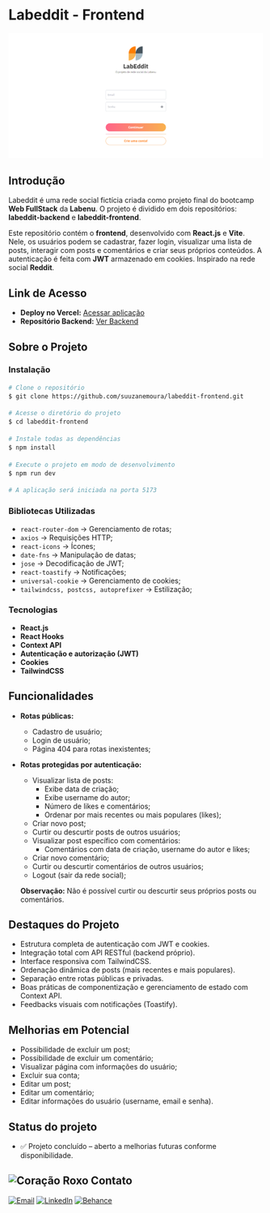 # Labeddit - Frontend

![Preview](./src/assets/labeddit_preview.PNG)

## Introdução

Labeddit é uma rede social fictícia criada como projeto final do bootcamp **Web FullStack** da **Labenu**. O projeto é dividido em dois repositórios: **labeddit-backend** e **labeddit-frontend**.

Este repositório contém o **frontend**, desenvolvido com **React.js** e **Vite**. Nele, os usuários podem se cadastrar, fazer login, visualizar uma lista de posts, interagir com posts e comentários e criar seus próprios conteúdos. A autenticação é feita com **JWT** armazenado em cookies. Inspirado na rede social **Reddit**.


## Link de Acesso

- **Deploy no Vercel:** [Acessar aplicação](https://labeddit-frontend-suuzanemoura.vercel.app)
- **Repositório Backend:** [Ver Backend](https://github.com/suuzanemoura/labeddit-backend)

## Sobre o Projeto

### Instalação

```bash
# Clone o repositório
$ git clone https://github.com/suuzanemoura/labeddit-frontend.git

# Acesse o diretório do projeto
$ cd labeddit-frontend

# Instale todas as dependências
$ npm install

# Execute o projeto em modo de desenvolvimento
$ npm run dev

# A aplicação será iniciada na porta 5173
```

### Bibliotecas Utilizadas


- `react-router-dom` → Gerenciamento de rotas;
- `axios` → Requisições HTTP;
- `react-icons` → Ícones;
- `date-fns` → Manipulação de datas;
- `jose` → Decodificação de JWT;
- `react-toastify` → Notificações;
- `universal-cookie` → Gerenciamento de cookies;
- `tailwindcss, postcss, autoprefixer` → Estilização;

### Tecnologias

- **React.js**
- **React Hooks**
- **Context API**
- **Autenticação e autorização (JWT)**
- **Cookies**
- **TailwindCSS**

## Funcionalidades

- **Rotas públicas:**
  - Cadastro de usuário;
  - Login de usuário;
  - Página 404 para rotas inexistentes;
- **Rotas protegidas por autenticação:**
  - Visualizar lista de posts:
    - Exibe data de criação;
    - Exibe username do autor;
    - Número de likes e comentários;
    - Ordenar por mais recentes ou mais populares (likes);
  - Criar novo post;
  - Curtir ou descurtir posts de outros usuários;
  - Visualizar post específico com comentários:
    - Comentários com data de criação, username do autor e likes;
  - Criar novo comentário;
  - Curtir ou descurtir comentários de outros usuários;
  - Logout (sair da rede social);

  **Observação:** Não é possível curtir ou descurtir seus próprios posts ou comentários.

## Destaques do Projeto

- Estrutura completa de autenticação com JWT e cookies.
- Integração total com API RESTful (backend próprio).
- Interface responsiva com TailwindCSS.
- Ordenação dinâmica de posts (mais recentes e mais populares).
- Separação entre rotas públicas e privadas.
- Boas práticas de componentização e gerenciamento de estado com Context API.
- Feedbacks visuais com notificações (Toastify).

## Melhorias em Potencial
- Possibilidade de excluir um post;
- Possibilidade de excluir um comentário;
- Visualizar página com informações do usuário;
- Excluir sua conta;
- Editar um post;
- Editar um comentário;
- Editar informações do usuário (username, email e senha).

## Status do projeto

- ✅ Projeto concluído – aberto a melhorias futuras conforme disponibilidade.

## <img alt="Coração Roxo" height="15" src="https://github.com/suuzanemoura/suuzanemoura/assets/104701271/ce158244-38f2-4162-b0a4-24b1cfa66ef8"> **Contato**  
[![Email](https://img.shields.io/badge/-Gmail-EBE2F1?style=for-the-badge&logo=gmail&logoColor=460C68)](mailto:suuzanemoura@gmail.com)
[![LinkedIn](https://img.shields.io/badge/LinkedIn-EBE2F1?style=for-the-badge&logo=linkedin&logoColor=460C68)](https://www.linkedin.com/in/suuzanemoura)
[![Behance](https://img.shields.io/badge/-Behance-EBE2F1?style=for-the-badge&logo=behance&logoColor=460C68)](https://www.behance.net/suzanemoura)
